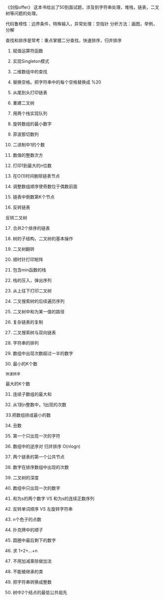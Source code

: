 
《剑指offer》 这本书给出了50到面试题，涉及到字符串处理，堆栈，链表，二叉树等问题的处理。

代码鲁榜性：边界条件，特殊输入，异常处理：空指针
分析方法：画图，举例，分解

查找和排序是常考：重点掌握二分查找，快速排序，归并排序


1. 赋值运算符函数
2. 实现Singleton模式

3. 二维数组中的查找



4. 替换空格。把字符串中的每个空格替换成 %20



5. 从尾到头打印链表


6. 重建二叉树


7. 用两个栈实现队列



8. 旋转数组的最小数字


9. 菲波那切数列


10. 二进制中1的个数


11. 数值的整数次方


12. 打印1到最大的n位数


13. 在O(1)时间删除链表节点



14. 调整数组顺序使奇数位于偶数前面



15. 链表中倒数第K个节点



16. 反转链表



反转二叉树


17. 合并2个排序的链表



18. 树的子结构，二叉树的基本操作



19. 二叉树翻转



20. 顺时针打印矩阵



21. 包含min函数的栈


22. 栈的压入，弹出序列


23. 从上往下打印二叉树


24. 二叉搜索树的后续遍历序列


25. 二叉树中和为某一值的路径


26. 复杂链表的复制



27. 二叉搜索树与双向链表



28. 字符串的排列



29. 数组中出现次数超过一半的数字


30. 最小的K个数

`快速排序`



最大的K个数


31. 连续子数组的最大和


32. 从1到n整数中，1出现的次数


33.把数组排成最小的数


34. 丑数



35. 第一个只出现一次的字符


36. 数组中的逆序对
归并排序 O(nlogn)


37. 两个链表的第一个公共节点


38. 数字在排序数组中出现的次数



39. 二叉树的深度



40. 数组中只出现一次的数字


41. 和为s的两个数字 VS  和为s的连续正数序列


42. 反转单词顺序 VS 左旋转字符串


43. n个色子的点数


44. 扑克牌中的顺子



45. 圆圈中最后剩下的数字


46. 求 1+2+...+n


47. 不用加减乘除做加法


48. 不能被继承的类


49. 把字符串转换成整数


50. 树中2个结点的最低公共祖先














